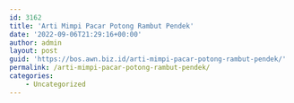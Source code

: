 ```yaml
---
id: 3162
title: 'Arti Mimpi Pacar Potong Rambut Pendek'
date: '2022-09-06T21:29:16+00:00'
author: admin
layout: post
guid: 'https://bos.awn.biz.id/arti-mimpi-pacar-potong-rambut-pendek/'
permalink: /arti-mimpi-pacar-potong-rambut-pendek/
categories:
    - Uncategorized
---
```


